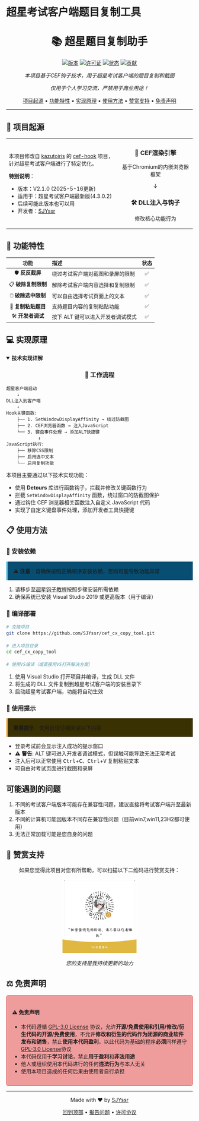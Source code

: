 # 超星考试客户端题目复制工具

<div align="center">

<!-- 替换不可显示的Logo图片为文字标志 -->
<h1>📚 超星题目复制助手</h1>

[![版本](https://img.shields.io/badge/版本-V2.1.0-brightgreen)](https://github.com/SJYssr/cef_cx_copy_tool/releases)
[![许可证](https://img.shields.io/badge/许可证-GPL--3.0-blue)](https://github.com/SJYssr/cef_cx_copy_tool/blob/main/LICENSE)
[![状态](https://img.shields.io/badge/状态-可用-success)](https://github.com/SJYssr/cef_cx_copy_tool)
[![贡献](https://img.shields.io/badge/欢迎-贡献-orange)](https://github.com/SJYssr/cef_cx_copy_tool/issues)

*本项目基于CEF钩子技术，用于超星考试客户端的题目复制和截图*

*仅用于个人学习交流，严禁用于商业用途！*

</div>

<p align="center">
  <a href="#项目起源">项目起源</a> •
  <a href="#功能特性">功能特性</a> •
  <a href="#实现原理">实现原理</a> •
  <a href="#使用方法">使用方法</a> •
  <a href="#赞赏支持">赞赏支持</a> •
  <a href="#免责声明">免责声明</a>
</p>

---

## 📖 项目起源

<table>
<tr>
<td width="60%">

本项目修改自 [kazutoiris](https://github.com/kazutoiris) 的 [cef-hook](https://github.com/kazutoiris/cef-hook) 项目，针对超星考试客户端进行了特定优化。

**特别说明**：
- 版本：V2.1.0 (2025-5-16更新)
- 适用于：超星考试客户端最新版(4.3.0.2)
- 后续可能此版本也可以用
- 开发者：[SJYssr](https://github.com/SJYssr)

</td>
<td width="40%">

<!-- 替换不可显示的CEF示意图为描述性文字 -->
<div align="center">
<h3>🔄 CEF渲染引擎</h3>
<p>基于Chromium的内嵌浏览器框架</p>
<p>↓</p>
<h3>🛠️ DLL注入与钩子</h3>
<p>修改核心功能行为</p>
</div>

</td>
</tr>
</table>

## 🚀 功能特性

<div align="center">

| 功能 | 描述 | 状态 |
|:----:|:-----|:----:|
| 🛡️ **反反截屏** | 绕过考试客户端对截图和录屏的限制 | ✅ |
| 📋 **破除复制限制** | 解除考试客户端内容选择和复制限制 | ✅ |
| 🖱️ **破除选中限制** | 可以自由选择考试页面上的文本 | ✅ |
| 📝 **复制粘贴题目** | 支持题目内容的复制粘贴功能 | ✅ |
| 🛠️ **开发者调试** | 按下 ALT 键可以进入开发者调试模式 | ✅ |

</div>

## 💻 实现原理

<details open>
<summary><b>技术实现详解</b></summary>

<!-- 替换不可显示的Mermaid图表为文本描述 -->
<div align="center">
<h3>🔄 工作流程</h3>
</div>

```
超星客户端启动
    ↓
DLL注入到客户端
    ↓
Hook关键函数:
    ├── 1. SetWindowDisplayAffinity → 绕过防截图
    ├── 2. CEF浏览器函数 → 注入JavaScript
    └── 3. 键盘事件处理 → 添加ALT快捷键
            ↓
JavaScript执行:
    ├── 移除CSS限制
    ├── 启用选中文本
    └── 启用复制功能
```

本项目主要通过以下技术实现功能：

- 使用 **Detours** 库进行函数钩子，拦截并修改关键函数行为
- 拦截 `SetWindowDisplayAffinity` 函数，绕过窗口的防截图保护
- 通过钩住 CEF 浏览器相关函数注入自定义 JavaScript 代码
- 实现了自定义键盘事件处理，添加开发者工具快捷键

</details>

## 📋 使用方法

### 🔧 安装依赖

<div style="padding: 15px; border-left: 4px solid #5bc0de; background-color:rgb(7, 78, 114); margin: 10px 0;">
<b>⚠️ 注意</b>：请确保按照正确顺序安装依赖，否则可能导致功能异常
</div>

1. 请移步至[超星钩子教程](https://www.52pojie.cn/thread-1995491-1-1.html)按照步骤安装所需依赖
2. 确保系统已安装 Visual Studio 2019 或更高版本（用于编译）

### 🔨 编译部署

```bash
# 克隆项目
git clone https://github.com/SJYssr/cef_cx_copy_tool.git

# 进入项目目录
cd cef_cx_copy_tool

# 使用VS编译（或直接用VS打开解决方案）
```

1. 使用 Visual Studio 打开项目并编译，生成 DLL 文件
2. 将生成的 DLL 文件复制到超星考试客户端的安装目录下
3. 启动超星考试客户端，功能将自动生效

### 📝 使用提示

<div style="padding: 15px; border-left: 4px solid #f0ad4e; background-color:rgb(58, 49, 3); margin: 10px 0;">
<b>重要提示</b>：使用前请仔细阅读以下内容
</div>

- 登录考试前会显示注入成功的提示窗口
- ⚠️ **警告**: ALT 键可进入开发者调试模式，但误触可能导致无法正常考试
- 注入后可以正常使用 <kbd>Ctrl</kbd>+<kbd>C</kbd>、<kbd>Ctrl</kbd>+<kbd>V</kbd> 复制粘贴文本
- 可自由对考试页面进行截图和录屏
## 可能遇到的问题
 1. 不同的考试客户端版本可能存在兼容性问题，建议直接将考试客户端升至最新版本
 2. 不同的计算机可能因版本不同存在兼容性问题（目前win7,win11,23H2都可使用）
 3. 无法正常加载可能是您自身的问题

## 🎁 赞赏支持

<div align="center">
<p>如果您觉得此项目对您有所帮助，可以扫描以下二维码进行赞赏支持：</p>

<img src="https://github.com/SJYssr/img/raw/main/1/zanshang.jpg" alt="赞赏码" width="200">

<p><i>您的支持是我持续更新的动力</i></p>
</div>

## ⚖️ 免责声明

<div style="padding: 15px; border: 1px solid #d9534f; background-color:rgb(238, 156, 156); border-radius: 5px; margin: 10px 0;">
<h4>⚠️ 免责声明</h4>
<ul>
<li>本代码遵循 <a href="https://github.com/SJYssr/cef_cx_copy_tool/blob/main/LICENSE">GPL-3.0 License</a> 协议，允许<strong>开源/免费使用和引用/修改/衍生代码的开源/免费使用</strong>，不允许<strong>修改和衍生的代码作为闭源的商业软件发布和销售</strong>，禁止<strong>使用本代码盈利</strong>，以此代码为基础的程序<strong>必须</strong>同样遵守 <a href="https://github.com/SJYssr/cef_cx_copy_tool/blob/main/LICENSE">GPL-3.0 License</a>协议</li>
<li>本代码仅用于<strong>学习讨论</strong>，禁止<strong>用于盈利</strong>和<strong>非法用途</strong></li>
<li>他人或组织使用本代码进行的任何<strong>违法行为</strong>与本人无关</li>
<li>使用本项目造成的任何后果由使用者自行承担</li>
</ul>
</div>

---

<div align="center">
<p>Made with ❤️ by <a href="https://github.com/SJYssr">SJYssr</a></p>
<p>
  <a href="#">回到顶部</a> •
  <a href="https://github.com/SJYssr/cef_cx_copy_tool/issues">报告问题</a> •
  <a href="https://github.com/SJYssr/cef_cx_copy_tool/blob/main/LICENSE">许可协议</a>
</p>
</div>